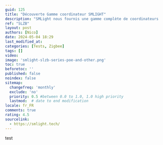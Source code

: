 ```yaml
---
guid: 125
title: "Découverte Gamme coordinateur SMLIGHT"
description: "SMLight nous fournis une gamme complète de coordinateurs Zigbee déporté et très complet, une installation fcile et compatible Zigbee2mqtt"
ref: "SLZB"
layout: post
authors: [Nico]
date: 2024-05-04 18:29
last_modified_at: 
categories: [Tests, Zigbee]
tags: []
video: 
image: 'smlight-slzb-series-poe-and-other.png'
toc: true
beforetoc: ''
published: false
noindex: false
sitemap:
  changefreq: 'monthly'
  exclude: 'no'
  priority: 0.5 #between 0.0 to 1.0, 1.0 high priority
  lastmod:  # date to end modification
locale: fr_FR
comments: true
rating: 4.5
sourcelink:
  - https://smlight.tech/
---
```


test
